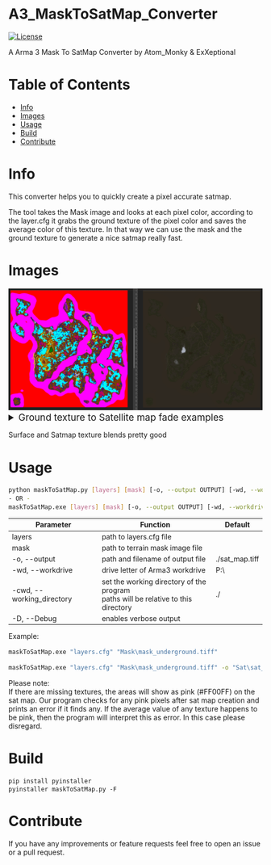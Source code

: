 # A3_MaskToSatMap_Converter <!-- omit in toc -->
[![License](https://img.shields.io/badge/license-GNU-v3.svg?style=flat)](https://www.gnu.org/licenses/gpl-3.0.txt)

A Arma 3 Mask To SatMap Converter by Atom_Monky & ExXeptional

# Table of Contents <!-- omit in toc -->
- [Info](#info)
- [Images](#images)
- [Usage](#usage)
- [Build](#build)
- [Contribute](#contribute)

# Info
This converter helps you to quickly create a pixel accurate satmap.

The tool takes the Mask image and looks at each pixel color, according to the layer.cfg it grabs the ground texture of the pixel color and saves the average color of this texture.
In that way we can use the mask and the ground texture to generate a nice satmap really fast.

# Images
<img src="imgs\conversion_1.png" alt="drawing" style="max-width:100%; text-align: center;"/>
<details>
<summary style="font-size:14pt">Ground texture to Satellite map fade examples</summary>
<img src="imgs\surfacefade_1.jpg" alt="drawing" style="max-width:50%; text-align: center;"/>
<img src="imgs\surfacefade_2.jpg" alt="drawing" style="max-width:50%; text-align: center;"/>
<img src="imgs\surfacefade_3.jpg" alt="drawing" style="max-width:50%; text-align: center;"/>
<img src="imgs\surfacefade_4.jpg" alt="drawing" style="max-width:50%; text-align: center;"/>
<img src="imgs\surfacefade_5.jpg" alt="drawing" style="max-width:50%; text-align: center;"/>
<img src="imgs\surfacefade_6.jpg" alt="drawing" style="max-width:50%; text-align: center;"/>
<img src="imgs\surfacefade_7.jpg" alt="drawing" style="max-width:50%; text-align: center;"/>
</details>  

Surface and Satmap texture blends pretty good
  

# Usage

```sh
python maskToSatMap.py [layers] [mask] [-o, --output OUTPUT] [-wd, --workdrive WORKDRIVE] [-cwd, --working_directory  DIRECTORY] [-D, --Debug] 
- OR -
maskToSatMap.exe [layers] [mask] [-o, --output OUTPUT] [-wd, --workdrive WORKDRIVE] [-cwd, --working_directory  DIRECTORY] [-D, --Debug] 
```  
  
| Parameter | Function |  Default |
| ---- | ----- | ---- |  
| layers | path to layers.cfg file |  |  
| mask | path to terrain mask image file |   |  
| -o, --output | path and filename of output file | ./sat_map.tiff |  
| -wd, --workdrive |  drive letter of Arma3 workdrive | P:\ |  
| -cwd, --working_directory | set the working directory of the program<br/>paths will be relative to this directory | ./ |
| -D, --Debug |  enables verbose output |  |  

Example:
```sh
maskToSatMap.exe "layers.cfg" "Mask\mask_underground.tiff"
```
```sh
maskToSatMap.exe "layers.cfg" "Mask\mask_underground.tiff" -o "Sat\sat_map.tiff" -cwd "P:\cytech\Cytech_Underground_Map\Cytech_Underground_Terrain\source\Images"
```

Please note:  
If there are missing textures, the areas will show as pink (#FF00FF) on the sat map. Our program checks for any pink pixels after sat map creation and prints an error if it finds any.
If the average value of any texture happens to be pink, then the program will interpret this as error. In this case please disregard.


# Build

```
pip install pyinstaller
pyinstaller maskToSatMap.py -F
```

# Contribute
If you have any improvements or feature requests feel free to open an issue or a pull request.  

